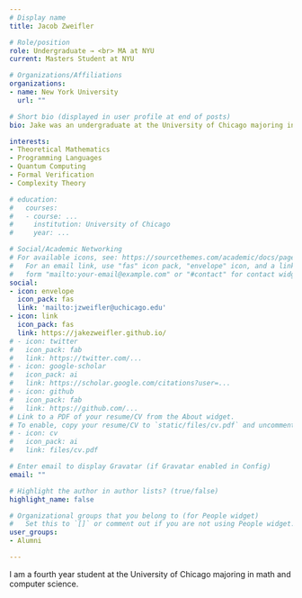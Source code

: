 ```yaml
---
# Display name
title: Jacob Zweifler

# Role/position
role: Undergraduate → <br> MA at NYU
current: Masters Student at NYU

# Organizations/Affiliations
organizations:
- name: New York University
  url: ""

# Short bio (displayed in user profile at end of posts)
bio: Jake was an undergraduate at the University of Chicago majoring in math and computer science. He is now pursuing a masters degree in mathematics at New York University.

interests:
- Theoretical Mathematics
- Programming Languages
- Quantum Computing
- Formal Verification
- Complexity Theory

# education:
#   courses:
#   - course: ...
#     institution: University of Chicago
#     year: ...

# Social/Academic Networking
# For available icons, see: https://sourcethemes.com/academic/docs/page-builder/#icons
#   For an email link, use "fas" icon pack, "envelope" icon, and a link in the
#   form "mailto:your-email@example.com" or "#contact" for contact widget.
social:
- icon: envelope
  icon_pack: fas
  link: 'mailto:jzweifler@uchicago.edu'
- icon: link
  icon_pack: fas
  link: https://jakezweifler.github.io/
# - icon: twitter
#   icon_pack: fab
#   link: https://twitter.com/...
# - icon: google-scholar
#   icon_pack: ai
#   link: https://scholar.google.com/citations?user=...
# - icon: github
#   icon_pack: fab
#   link: https://github.com/...
# Link to a PDF of your resume/CV from the About widget.
# To enable, copy your resume/CV to `static/files/cv.pdf` and uncomment the lines below.
# - icon: cv
#   icon_pack: ai
#   link: files/cv.pdf

# Enter email to display Gravatar (if Gravatar enabled in Config)
email: ""

# Highlight the author in author lists? (true/false)
highlight_name: false

# Organizational groups that you belong to (for People widget)
#   Set this to `[]` or comment out if you are not using People widget.
user_groups:
- Alumni

---
```


I am a fourth year student at the University of Chicago majoring in math and computer science.
